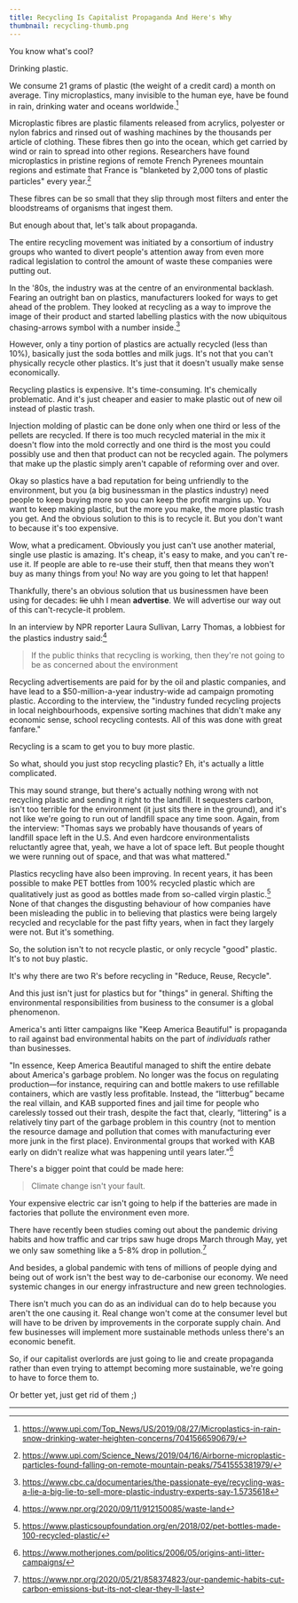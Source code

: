 ```yaml
---
title: Recycling Is Capitalist Propaganda And Here's Why
thumbnail: recycling-thumb.png
---
```


You know what's cool?

Drinking plastic.

We consume 21 grams of plastic (the weight of a credit card) a month on average. Tiny microplastics, many invisible to the human eye, have be found in rain, drinking water and oceans worldwide.[^1]

Microplastic fibres are plastic filaments released from acrylics, polyester or nylon fabrics and rinsed out of washing machines by the thousands per article of clothing. These fibres then go into the ocean, which get carried by wind or rain to spread into other regions. Researchers have found microplastics in pristine regions of remote French Pyrenees mountain regions and estimate that France is "blanketed by 2,000 tons of plastic particles" every year.[^2]

These fibres can be so small that they slip through most filters and enter the bloodstreams of organisms that ingest them.

But enough about that, let's talk about propaganda.

The entire recycling movement was initiated by a consortium of industry groups who wanted to divert people's attention away from even more radical legislation to control the amount of waste these companies were putting out.

In the '80s, the industry was at the centre of an environmental backlash. Fearing an outright ban on plastics, manufacturers looked for ways to get ahead of the problem. They looked at recycling as a way to improve the image of their product and started labelling plastics with the now ubiquitous chasing-arrows symbol with a number inside.[^3]

However, only a tiny portion of plastics are actually recycled (less than 10%), basically just the soda bottles and milk jugs. It's not that you can't physically recycle other plastics. It's just that it doesn't usually make sense economically.

Recycling plastics is expensive. It's time-consuming. It's chemically problematic. And it's just cheaper and easier to make plastic out of new oil instead of plastic trash.

Injection molding of plastic can be done only when one third or less of the pellets are recycled. If there is too much recycled material in the mix it doesn't flow into the mold correctly and one third is the most you could possibly use and then that product can not be recycled again. The polymers that make up the plastic simply aren't capable of reforming over and over.

Okay so plastics have a bad reputation for being unfriendly to the environment, but you (a big businessman in the plastics industry) need people to keep buying more so you can keep the profit margins up. You want to keep making plastic, but the more you make, the more plastic trash you get. And the obvious solution to this is to recycle it. But you don't want to because it's too expensive.

Wow, what a predicament. Obviously you just can't use another material, single use plastic is amazing. It's cheap, it's easy to make, and you can't re-use it. If people are able to re-use their stuff, then that means they won't buy as many things from you! No way are you going to let that happen!

Thankfully, there's an obvious solution that us businessmen have been using for decades: ~~lie~~ uhh I mean **advertise**. We will advertise our way out of this can't-recycle-it problem.

In an interview by NPR reporter Laura Sullivan, Larry Thomas, a lobbiest for the plastics industry said:[^4]

> If the public thinks that recycling is working, then they're not going to be as concerned about the environment

Recycling advertisements are paid for by the oil and plastic companies, and have lead to a $50-million-a-year industry-wide ad campaign promoting plastic. According to the interview, the "industry funded recycling projects in local neighbourhoods, expensive sorting machines that didn't make any economic sense, school recycling contests. All of this was done with great fanfare."

Recycling is a scam to get you to buy more plastic.

So what, should you just stop recycling plastic? Eh, it's actually a little complicated.

This may sound strange, but there's actually nothing wrong with not recycling plastic and sending it right to the landfill. It sequesters carbon, isn't too terrible for the environment (it just sits there in the ground), and it's not like we're going to run out of landfill space any time soon. Again, from the interview: "Thomas says we probably have thousands of years of landfill space left in the U.S. And even hardcore environmentalists reluctantly agree that, yeah, we have a lot of space left. But people thought we were running out of space, and that was what mattered."

Plastics recycling have also been improving. In recent years, it has been possible to make PET bottles from 100% recycled plastic which are qualitatively just as good as bottles made from so-called virgin plastic.[^5] None of that changes the disgusting behaviour of how companies have been misleading the public in to believing that plastics were being largely recycled and recyclable for the past fifty years, when in fact they largely were not. But it's something.

So, the solution isn't to not recycle plastic, or only recycle "good" plastic. It's to not buy plastic.

It's why there are two R's before recycling in "Reduce, Reuse, Recycle".

And this just isn't just for plastics but for "things" in general. Shifting the environmental responsibilities from business to the consumer is a global phenomenon.

America's anti litter campaigns like "Keep America Beautiful" is propaganda to rail against bad environmental habits on the part of *individuals* rather than businesses.

"In essence, Keep America Beautiful managed to shift the entire debate about America's garbage problem. No longer was the focus on regulating production—for instance, requiring can and bottle makers to use refillable containers, which are vastly less profitable. Instead, the “litterbug” became the real villain, and KAB supported fines and jail time for people who carelessly tossed out their trash, despite the fact that, clearly, “littering” is a relatively tiny part of the garbage problem in this country (not to mention the resource damage and pollution that comes with manufacturing ever more junk in the first place). Environmental groups that worked with KAB early on didn't realize what was happening until years later."[^6]

There's a bigger point that could be made here:

> Climate change isn't your fault.

Your expensive electric car isn't going to help if the batteries are made in factories that pollute the environment even more.

There have recently been studies coming out about the pandemic driving habits and how traffic and car trips saw huge drops March through May, yet we only saw something like a 5-8% drop in pollution.[^7]

And besides, a global pandemic with tens of millions of people dying and being out of work isn't the best way to de-carbonise our economy. We need systemic changes in our energy infrastructure and new green technologies.

There isn't much you can do as an individual can do to help because you aren't the one causing it. Real change won't come at the consumer level but will have to be driven by improvements in the corporate supply chain. And few businesses will implement more sustainable methods unless there's an economic benefit.

So, if our capitalist overlords are just going to lie and create propaganda rather than even trying to attempt becoming more sustainable, we're going to have to force them to.

Or better yet, just get rid of them ;)

----

[^1]: https://www.upi.com/Top_News/US/2019/08/27/Microplastics-in-rain-snow-drinking-water-heighten-concerns/7041566590679/

[^2]: https://www.upi.com/Science_News/2019/04/16/Airborne-microplastic-particles-found-falling-on-remote-mountain-peaks/7541555381979/

[^3]: https://www.cbc.ca/documentaries/the-passionate-eye/recycling-was-a-lie-a-big-lie-to-sell-more-plastic-industry-experts-say-1.5735618

[^4]: https://www.npr.org/2020/09/11/912150085/waste-land

[^5]: https://www.plasticsoupfoundation.org/en/2018/02/pet-bottles-made-100-recycled-plastic/

[^6]: https://www.motherjones.com/politics/2006/05/origins-anti-litter-campaigns/

[^7]: https://www.npr.org/2020/05/21/858374823/our-pandemic-habits-cut-carbon-emissions-but-its-not-clear-they-ll-last
